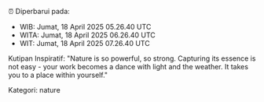 ⏰ Diperbarui pada:
- WIB: Jumat, 18 April 2025 05.26.40 UTC
- WITA: Jumat, 18 April 2025 06.26.40 UTC
- WIT: Jumat, 18 April 2025 07.26.40 UTC

Kutipan Inspiratif:
"Nature is so powerful, so strong. Capturing its essence is not easy - your work becomes a dance with light and the weather. It takes you to a place within yourself."


Kategori: nature

